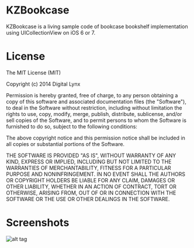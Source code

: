 KZBookcase
==========

KZBookcase is a living sample code of bookcase bookshelf implementation using UICollectionView on iOS 6 or 7.

License
=======
The MIT License (MIT)

Copyright (c) 2014 Digital Lynx

Permission is hereby granted, free of charge, to any person obtaining a copy
of this software and associated documentation files (the "Software"), to deal
in the Software without restriction, including without limitation the rights
to use, copy, modify, merge, publish, distribute, sublicense, and/or sell
copies of the Software, and to permit persons to whom the Software is
furnished to do so, subject to the following conditions:

The above copyright notice and this permission notice shall be included in
all copies or substantial portions of the Software.

THE SOFTWARE IS PROVIDED "AS IS", WITHOUT WARRANTY OF ANY KIND, EXPRESS OR
IMPLIED, INCLUDING BUT NOT LIMITED TO THE WARRANTIES OF MERCHANTABILITY,
FITNESS FOR A PARTICULAR PURPOSE AND NONINFRINGEMENT. IN NO EVENT SHALL THE
AUTHORS OR COPYRIGHT HOLDERS BE LIABLE FOR ANY CLAIM, DAMAGES OR OTHER
LIABILITY, WHETHER IN AN ACTION OF CONTRACT, TORT OR OTHERWISE, ARISING FROM,
OUT OF OR IN CONNECTION WITH THE SOFTWARE OR THE USE OR OTHER DEALINGS IN
THE SOFTWARE.

Screenshots
===========
![alt tag](https://raw.github.com/kyoshikawa/KZBookcase/master/img/image1.png)


